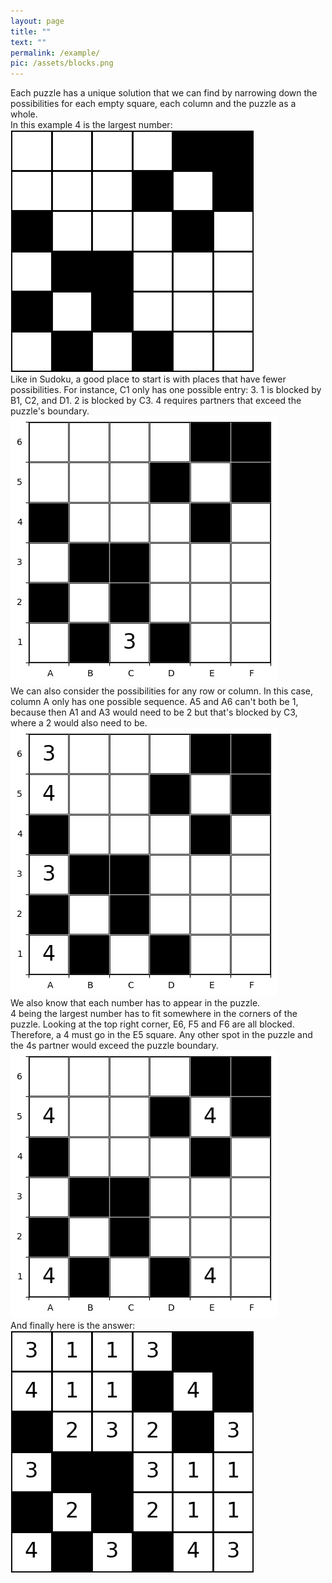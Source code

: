 ```yaml
---
layout: page
title: ""
text: ""
permalink: /example/
pic: /assets/blocks.png
---
```


<div class="page-wrap8">
Each puzzle has a unique solution that we can find by narrowing down the possibilities for each empty square, each column and the puzzle as a whole.<br>
In this example 4 is the largest number: <br>
</div>

<div class="page-wrap9"><img class="example_img_small" src="/assets/example-page/4-6-6.png"></div>

<div class="page-wrap8">
Like in Sudoku, a good place to start is with places that have fewer possibilities.
For instance, C1 only has one possible entry: 3.
1 is blocked by B1, C2, and D1.
2 is blocked by C3.
4 requires partners that exceed the puzzle's boundary.
</div>

<div class="page-wrap9"><img class="example_img" src="/assets/example-page/4-6-6-example1.png"></div>

<div class="page-wrap8">
We can also consider the possibilities for any row or column.
In this case, column A only has one possible sequence.
A5 and A6 can't both be 1, because then A1 and A3 would need to be 2 but that's blocked by C3, where a 2 would also need to be.
</div>

<div class="page-wrap9"><img class="example_img" src="/assets/example-page/4-6-6-example2.png"></div>

<div class="page-wrap8">
We also know that each number has to appear in the puzzle. <br>
4 being the largest number has to fit somewhere in the corners of the puzzle.
Looking at the top right corner, E6, F5 and F6 are all blocked.
Therefore, a 4 must go in the E5 square.
Any other spot in the puzzle and the 4s partner would exceed the puzzle boundary.<br>
</div>

<div class="page-wrap9"><img class="example_img" src="/assets/example-page/4-6-6-example3.png"></div>

<div class="page-wrap8">
And finally here is the answer: <br>
</div>

<div class="page-wrap9"><img class="example_img_small" src="/assets/example-page/4-6-6-solved.png"></div>

